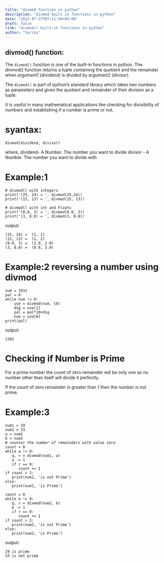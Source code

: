 ```yaml
---
title: "divmod function in python"
description: "divmod built in functions in python"
date: "2022-07-27T07:11:50+09:00"
draft: false
link: "divmod() built-in functions in python"
author: "harika"
---
```


## divmod() function:
The `divmod()` function is one of the built-in functions in python.
The divmod() function returns a tuple containing the quotient  and the remainder when argument1 (dividend) is divided by argument2 (divisor).

The `divmod()` is part of python’s standard library which takes two numbers as parameters and gives the quotient and remainder of their division as a tuple. 

It is useful in many mathematical applications like checking for divisibility of numbers and establishing if a number is prime or not.

# syantax:
```
divmod(dividend, divisor)
```
where,
dividend- A Number. The number you want to divide
divisor - A Number. The number you want to divide with

# Example:1
```
# divmod() with integers
print('(25, 24) = ', divmod(25,24))
print('(15, 13) = ', divmod(15, 13))
 
# divmod() with int and Floats
print('(8.0, 3) = ', divmod(8.0, 3))
print('(3, 8.0) = ', divmod(3, 8.0))
```
output:
```
(25, 24) =  (1, 1)
(15, 13) =  (1, 2)
(8.0, 3) =  (2.0, 2.0)
(3, 8.0) =  (0.0, 3.0)
```
# Example:2 reversing a number using divmod
```
num = 2931
pal = 0
while num != 0:
    use = divmod(num, 10)
    dig = use[1]
    pal = pal*10+dig
    num = use[0]
print(pal)
```
output:
```
1392
```
# Checking if Number is Prime

For a prime number the count of zero remainder will be only one as no number other than itself will divide it perfectly. 

If the count of zero remainder is greater than 1 then the number is not prime.

# Example:3
```
num1 = 29
num2 = 33
a = num1
b = num2
# counter the number of remainders with value zero
count = 0
while a != 0:
   q, r = divmod(num1, a)
   a -= 1
   if r == 0:
      count += 1
if count > 2:
   print(num1, 'is not Prime')
else:
   print(num1, 'is Prime')

count = 0
while b != 0:
   q, r = divmod(num2, b)
   b -= 1
   if r == 0:
      count += 1
if count > 2:
   print(num2, 'is not Prime')
else:
   print(num2, 'is Prime')

```
output:
```
29 is prime
33 is not prime
```